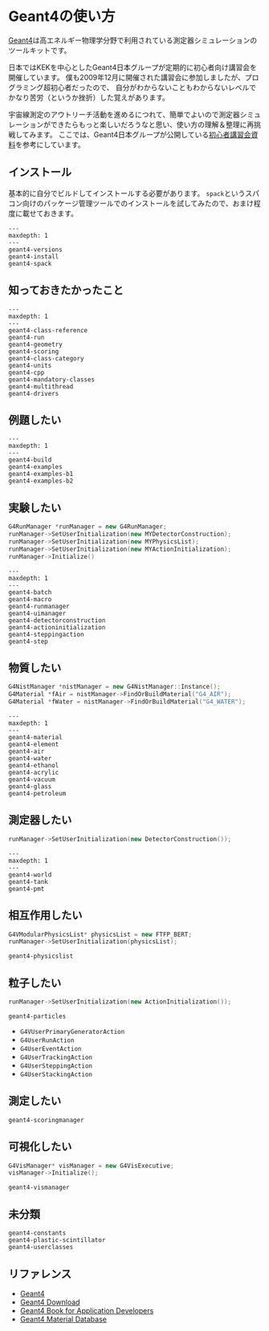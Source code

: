 # Geant4の使い方

[Geant4](https://geant4.org/)は高エネルギー物理学分野で利用されている測定器シミュレーションのツールキットです。

日本ではKEKを中心としたGeant4日本グループが定期的に初心者向け講習会を開催しています。
僕も2009年12月に開催された講習会に参加しましたが、プログラミング超初心者だったので、
自分がわからないこともわからないレベルでかなり苦労（というか挫折）した覚えがあります。

宇宙線測定のアウトリーチ活動を進めるにつれて、簡単でよいので測定器シミュレーションができたらもっと楽しいだろうなと思い、使い方の理解＆整理に再挑戦してみます。
ここでは、Geant4日本グループが公開している[初心者講習会資料](https://wiki.kek.jp/display/geant4/Tutorial+Notes+for+Novice+Users)を参考にしています。

## インストール

基本的に自分でビルドしてインストールする必要があります。
``spack``というスパコン向けのパッケージ管理ツールでのインストールを試してみたので、おまけ程度に載せておきます。

```{toctree}
---
maxdepth: 1
---
geant4-versions
geant4-install
geant4-spack
```

## 知っておきたかったこと

```{toctree}
---
maxdepth: 1
---
geant4-class-reference
geant4-run
geant4-geometry
geant4-scoring
geant4-class-category
geant4-units
geant4-cpp
geant4-mandatory-classes
geant4-multithread
geant4-drivers
```

## 例題したい

```{toctree}
---
maxdepth: 1
---
geant4-build
geant4-examples
geant4-examples-b1
geant4-examples-b2
```

## 実験したい

```cpp
G4RunManager *runManager = new G4RunManager;
runManager->SetUserInitialization(new MYDetectorConstruction);
runManager->SetUserInitialization(new MYPhysicsList);
runManager->SetUserInitialization(new MYActionInitialization);
runManager->Initialize()
```

```{toctree}
---
maxdepth: 1
---
geant4-batch
geant4-macro
geant4-runmanager
geant4-uimanager
geant4-detectorconstruction
geant4-actioninitialization
geant4-steppingaction
geant4-step
```

## 物質したい

```cpp
G4NistManager *nistManager = new G4NistManager::Instance();
G4Material *fAir = nistManager->FindOrBuildMaterial("G4_AIR");
G4Material *fWater = nistManager->FindOrBuildMaterial("G4_WATER");
```

```{toctree}
---
maxdepth: 1
---
geant4-material
geant4-element
geant4-air
geant4-water
geant4-ethanol
geant4-acrylic
geant4-vacuum
geant4-glass
geant4-petroleum
```

## 測定器したい

```cpp
runManager->SetUserInitialization(new DetectorConstruction());
```

```{toctree}
---
maxdepth: 1
---
geant4-world
geant4-tank
geant4-pmt
```

## 相互作用したい

```cpp
G4VModularPhysicsList* physicsList = new FTFP_BERT;
runManager->SetUserInitialization(physicsList);
```

```{toctree}
geant4-physicslist
```

## 粒子したい

```cpp
runManager->SetUserInitialization(new ActionInitialization());
```


```{toctree}
geant4-particles
```

- ``G4VUserPrimaryGeneratorAction``
- ``G4UserRunAction``
- ``G4UserEventAction``
- ``G4UserTrackingAction``
- ``G4UserSteppingAction``
- ``G4UserStackingAction``

## 測定したい

```{toctree}
geant4-scoringmanager
```

## 可視化したい

```cpp
G4VisManager* visManager = new G4VisExecutive;
visManager->Initialize();
```

```{toctree}
geant4-vismanager
```

## 未分類

```{toctree}
geant4-constants
geant4-plastic-scintillator
geant4-userclasses
```

## リファレンス

- [Geant4](https://geant4.web.cern.ch/)
- [Geant4 Download](https://geant4.web.cern.ch/download/)
- [Geant4 Book for Application Developers](https://geant4-userdoc.web.cern.ch/UsersGuides/ForApplicationDeveloper/html/index.html)
- [Geant4 Material Database](https://geant4-userdoc.web.cern.ch/UsersGuides/ForApplicationDeveloper/html/Appendix/materialNames.html)
